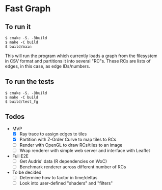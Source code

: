 # Fast Graph

## To run it

```console
$ cmake -S. -Bbuild
$ make -C build
$ build/main
```

This will run the program which currently loads
a graph from the filesystem
in CSV format
and partitions it into several "RC"s.
These RCs are lists of edges,
in this case,
as edge IDs/numbers.

## To run the tests

```console
$ cmake -S. -Bbuild
$ make -C build
$ build/test_fg
```

## Todos

- MVP
  - [x] Ray trace to assign edges to tiles
  - [x] Partition with Z-Order Curve to map tiles to RCs
  - [ ] Render with OpenGL to draw RCs/tiles to an image
  - [ ] Wrap renderer with simple web server and interface with Leaflet
- Full E2E
  - [ ] Get Audris' data (R dependencies on WoC)
  - [ ] Benchmark renderer across different number of RCs
- To be decided
  - [ ] Determine how to factor in time/deltas
  - [ ] Look into user-defined "shaders" and "filters"
